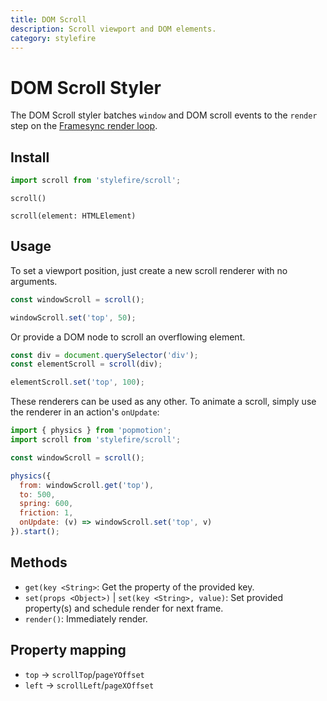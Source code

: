 ```yaml
---
title: DOM Scroll
description: Scroll viewport and DOM elements.
category: stylefire
---
```


# DOM Scroll Styler

The DOM Scroll styler batches `window` and DOM scroll events to the `render` step on the [Framesync render loop](/api/framesync).

## Install

```javascript
import scroll from 'stylefire/scroll';
```

`scroll()`

`scroll(element: HTMLElement)`

## Usage

To set a viewport position, just create a new scroll renderer with no arguments.

```javascript
const windowScroll = scroll();

windowScroll.set('top', 50);
```

Or provide a DOM node to scroll an overflowing element.

```javascript
const div = document.querySelector('div');
const elementScroll = scroll(div);

elementScroll.set('top', 100);
```

These renderers can be used as any other. To animate a scroll, simply use the renderer in an action's `onUpdate`:

```javascript
import { physics } from 'popmotion';
import scroll from 'stylefire/scroll';

const windowScroll = scroll();

physics({
  from: windowScroll.get('top'),
  to: 500,
  spring: 600,
  friction: 1,
  onUpdate: (v) => windowScroll.set('top', v)
}).start();
```

## Methods
- `get(key <String>`: Get the property of the provided key.
- `set(props <Object>)` | `set(key <String>, value)`: Set provided property(s) and schedule render for next frame.
- `render()`: Immediately render.

## Property mapping
- `top` -> `scrollTop`/`pageYOffset`
- `left` -> `scrollLeft`/`pageXOffset`